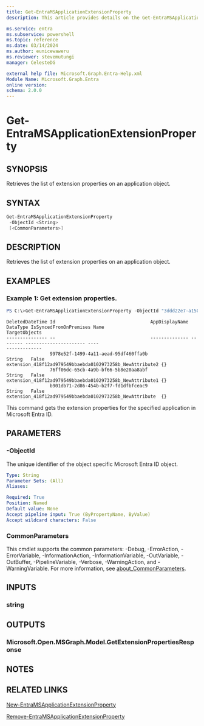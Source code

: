 ```yaml
---
title: Get-EntraMSApplicationExtensionProperty
description: This article provides details on the Get-EntraMSApplicationExtensionProperty command.

ms.service: entra
ms.subservice: powershell
ms.topic: reference
ms.date: 03/14/2024
ms.author: eunicewaweru
ms.reviewer: stevemutungi
manager: CelesteDG

external help file: Microsoft.Graph.Entra-Help.xml
Module Name: Microsoft.Graph.Entra
online version:
schema: 2.0.0
---
```


# Get-EntraMSApplicationExtensionProperty

## SYNOPSIS
Retrieves the list of extension properties on an application object.

## SYNTAX

```powershell
Get-EntraMSApplicationExtensionProperty 
 -ObjectId <String> 
 [<CommonParameters>]
```

## DESCRIPTION
Retrieves the list of extension properties on an application object.

## EXAMPLES

### Example 1: Get extension properties.
```powershell
PS C:\>Get-EntraMSApplicationExtensionProperty -ObjectId "3ddd22e7-a150-4bb3-b100-e410dea1cb84"
```

```output
DeletedDateTime Id                                   AppDisplayName DataType IsSyncedFromOnPremises Name                                                     TargetObjects
--------------- --                                   -------------- -------- ---------------------- ----                                                     -------------
                9978e52f-1499-4a11-aead-95df460ffa0b                String   False                  extension_418f12ad979549bbaebda0102973258b_NewAttribute2 {}
                76ff06dc-65cb-4a9b-bf66-5b8e20aa8abf                String   False                  extension_418f12ad979549bbaebda0102973258b_NewAttribute1 {}
                b901db71-2d86-454b-b2f7-fd1dfbfceac9                String   False                  extension_418f12ad979549bbaebda0102973258b_NewAttribute  {}
```

This command gets the extension properties for the specified application in Microsoft Entra ID.

## PARAMETERS

### -ObjectId
The unique identifier of the object specific Microsoft Entra ID object.

```yaml
Type: String
Parameter Sets: (All)
Aliases:

Required: True
Position: Named
Default value: None
Accept pipeline input: True (ByPropertyName, ByValue)
Accept wildcard characters: False
```

### CommonParameters
This cmdlet supports the common parameters: -Debug, -ErrorAction, -ErrorVariable, -InformationAction, -InformationVariable, -OutVariable, -OutBuffer, -PipelineVariable, -Verbose, -WarningAction, and -WarningVariable. For more information, see [about_CommonParameters](https://go.microsoft.com/fwlink/?LinkID=113216).

## INPUTS

### string
## OUTPUTS

### Microsoft.Open.MSGraph.Model.GetExtensionPropertiesResponse
## NOTES

## RELATED LINKS

[New-EntraMSApplicationExtensionProperty](New-EntraMSApplicationExtensionProperty.md)

[Remove-EntraMSApplicationExtensionProperty](Remove-EntraMSApplicationExtensionProperty.md)

